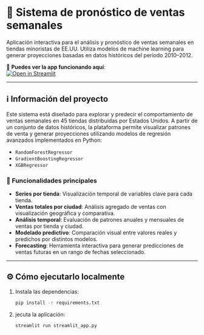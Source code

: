 # 🎈 Sistema de pronóstico de ventas semanales

Aplicación interactiva para el análisis y pronóstico de ventas semanales en tiendas minoristas de EE.UU. Utiliza modelos de machine learning para generar proyecciones basadas en datos históricos del período 2010–2012.

🔗 **Puedes ver la app funcionando aquí**:  
[![Open in Streamlit](https://ventasusa2012.streamlit.app)](https://ventasusa2012.streamlit.app)

---

## ℹ️ Información del proyecto

Este sistema está diseñado para explorar y predecir el comportamiento de ventas semanales en 45 tiendas distribuidas por Estados Unidos. A partir de un conjunto de datos históricos, la plataforma permite visualizar patrones de venta y generar proyecciones utilizando modelos de regresión avanzados implementados en Python:

- `RandomForestRegressor`
- `GradientBoostingRegressor`
- `XGBRegressor`

### 🧭 Funcionalidades principales

- **Series por tienda**: Visualización temporal de variables clave para cada tienda.
- **Ventas totales por ciudad**: Análisis agregado de ventas con visualización geográfica y comparativa.
- **Análisis temporal**: Evaluación de patrones anuales y mensuales de ventas por tienda y ciudad.
- **Modelado predictivo**: Comparación visual entre valores reales y predichos por distintos modelos.
- **Forecasting**: Herramienta interactiva para generar predicciones de ventas futuras en un rango de fechas seleccionado.

---

## ⚙️ Cómo ejecutarlo localmente

1. Instala las dependencias:

   ```bash
   pip install -r requirements.txt
2. jecuta la aplicación:
   ``` bash
   streamlit run streamlit_app.py

